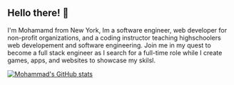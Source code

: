 ## Hello there! 👋

I'm Mohamamd from New York, Im a software engineer, web developer for non-profit organizations, and a coding instructor teaching highschoolers web developement and software engineering. Join me in my quest to become a full stack engineer as  I search for a full-time role while I create games, apps, and websites to showcase my skilsl. 

[![Mohammad's GitHub stats](https://github-readme-stats.vercel.app/api?username=Ares-93)](https://github.com/anuraghazra/github-readme-stats)
